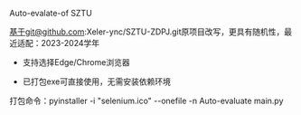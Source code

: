 Auto-evalate-of SZTU

基于git@github.com:Xeler-ync/SZTU-ZDPJ.git原项目改写，更具有随机性，最近适配：2023-2024学年

- 支持选择Edge/Chrome浏览器

- 已打包exe可直接使用，无需安装依赖环境

打包命令：pyinstaller -i "selenium.ico" --onefile -n Auto-evaluate main.py